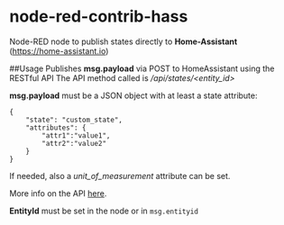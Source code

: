 # node-red-contrib-hass
Node-RED node to publish states directly to **Home-Assistant** (https://home-assistant.io)

##Usage
Publishes **msg.payload** via POST to HomeAssistant using the RESTful API
The API method called is */api/states/<entity_id>*

**msg.payload** must be a JSON object with at least a state attribute:
```
{
    "state": "custom_state",
    "attributes": {
        "attr1":"value1",
        "attr2":"value2"
    }
}
```

If needed, also a *unit_of_measurement* attribute can be set.

More info on the API [here](https://home-assistant.io/developers/rest_api/).

**EntityId** must be set in the node or in `msg.entityid`